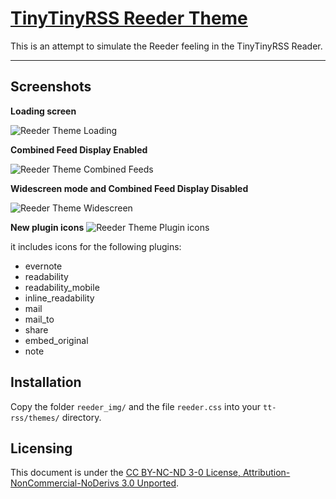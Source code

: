 [TinyTinyRSS Reeder Theme](http://zawiki.dyndns.org/doku.php/tschinz:tt-rss_reeder)
================================

This is an attempt to simulate the Reeder feeling in the TinyTinyRSS Reader.

---

Screenshots
---
**Loading screen**

![Reeder Theme Loading](https://github.com/tschinz/tt-rss_reeder_theme/blob/master/screenshot/screenshot2.png?raw=true)

**Combined Feed Display Enabled**

![Reeder Theme Combined Feeds](https://github.com/tschinz/tt-rss_reeder_theme/blob/master/screenshot/screenshot1.png?raw=true)

**Widescreen mode and Combined Feed Display Disabled**

![Reeder Theme Widescreen](https://github.com/tschinz/tt-rss_reeder_theme/blob/master/screenshot/screenshot3.png?raw=true)

**New plugin icons**
![Reeder Theme Plugin icons](https://github.com/tschinz/tt-rss_reeder_theme/blob/master/screenshot/screenshot4.png?raw=true)

it includes icons for the following plugins:
- evernote
- readability
- readability_mobile
- inline_readability
- mail
- mail_to
- share
- embed_original
- note


Installation
---
Copy the folder `reeder_img/` and the file `reeder.css` into your `tt-rss/themes/` directory.

Licensing
---
This document is under the [CC BY-NC-ND 3-0 License, Attribution-NonCommercial-NoDerivs 3.0 Unported](http://creativecommons.org/licenses/by-nc-nd/3.0/).

